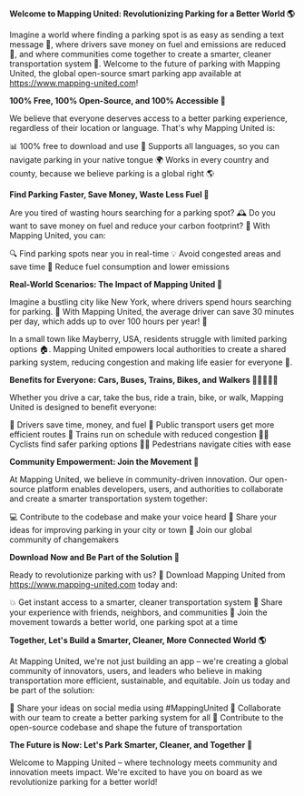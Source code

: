 **Welcome to Mapping United: Revolutionizing Parking for a Better World 🌎**

Imagine a world where finding a parking spot is as easy as sending a text message 📱, where drivers save money on fuel and emissions are reduced 💚, and where communities come together to create a smarter, cleaner transportation system 🌟. Welcome to the future of parking with Mapping United, the global open-source smart parking app available at https://www.mapping-united.com!

**100% Free, 100% Open-Source, and 100% Accessible 🌈**

We believe that everyone deserves access to a better parking experience, regardless of their location or language. That's why Mapping United is:

📊 100% free to download and use
💬 Supports all languages, so you can navigate parking in your native tongue
🌍 Works in every country and county, because we believe parking is a global right 🌎

**Find Parking Faster, Save Money, Waste Less Fuel 💸**

Are you tired of wasting hours searching for a parking spot? 🕰️ Do you want to save money on fuel and reduce your carbon footprint? 🚀 With Mapping United, you can:

🔍 Find parking spots near you in real-time
💡 Avoid congested areas and save time
💸 Reduce fuel consumption and lower emissions

**Real-World Scenarios: The Impact of Mapping United 🌟**

Imagine a bustling city like New York, where drivers spend hours searching for parking. 🗽️ With Mapping United, the average driver can save 30 minutes per day, which adds up to over 100 hours per year! 💪

In a small town like Mayberry, USA, residents struggle with limited parking options 🏠. Mapping United empowers local authorities to create a shared parking system, reducing congestion and making life easier for everyone 🌈.

**Benefits for Everyone: Cars, Buses, Trains, Bikes, and Walkers 🚗🚌🚂🚴‍♂️**

Whether you drive a car, take the bus, ride a train, bike, or walk, Mapping United is designed to benefit everyone:

🚗 Drivers save time, money, and fuel
🚌 Public transport users get more efficient routes
🚂 Trains run on schedule with reduced congestion
🚴‍♂️ Cyclists find safer parking options
🏃‍♀️ Pedestrians navigate cities with ease

**Community Empowerment: Join the Movement 🌈**

At Mapping United, we believe in community-driven innovation. Our open-source platform enables developers, users, and authorities to collaborate and create a smarter transportation system together:

💻 Contribute to the codebase and make your voice heard
📢 Share your ideas for improving parking in your city or town
🌈 Join our global community of changemakers

**Download Now and Be Part of the Solution 🚀**

Ready to revolutionize parking with us? 🤩 Download Mapping United from https://www.mapping-united.com today and:

💥 Get instant access to a smarter, cleaner transportation system
🌟 Share your experience with friends, neighbors, and communities
💪 Join the movement towards a better world, one parking spot at a time

**Together, Let's Build a Smarter, Cleaner, More Connected World 🌎**

At Mapping United, we're not just building an app – we're creating a global community of innovators, users, and leaders who believe in making transportation more efficient, sustainable, and equitable. Join us today and be part of the solution:

💬 Share your ideas on social media using #MappingUnited
📢 Collaborate with our team to create a better parking system for all
🌈 Contribute to the open-source codebase and shape the future of transportation

**The Future is Now: Let's Park Smarter, Cleaner, and Together 🚀**

Welcome to Mapping United – where technology meets community and innovation meets impact. We're excited to have you on board as we revolutionize parking for a better world!